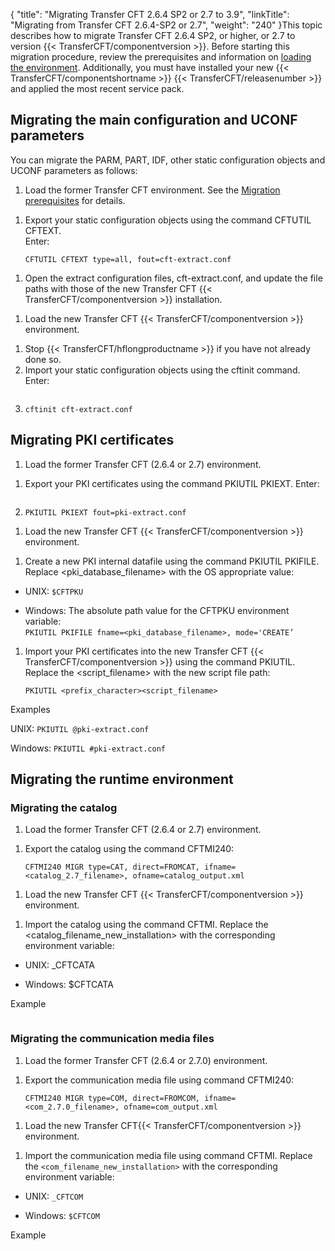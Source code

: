 {
    "title": "Migrating Transfer CFT 2.6.4 SP2 or 2.7 to 3.9",
    "linkTitle": "Migrating from Transfer CFT 2.6.4&#45;SP2 or 2.7",
    "weight": "240"
}This topic describes how to migrate Transfer CFT 2.6.4 SP2, or higher, or 2.7 to version {{< TransferCFT/componentversion  >}}. Before starting this migration procedure, review the prerequisites and information on [loading the environment](../). Additionally, you must have installed your new {{< TransferCFT/componentshortname  >}} {{< TransferCFT/releasenumber  >}} and applied the most recent service pack.

## Migrating the main configuration and UCONF parameters

You can migrate the PARM, PART, IDF, other static configuration objects and UCONF parameters as follows:

1. Load the former Transfer CFT environment. See the <a href="../" class="MCXref xref">Migration prerequisites</a> for details.

<!-- -->

1. Export your static configuration objects using the command CFTUTIL CFTEXT.  
    Enter:  
    ```
    CFTUTIL CFTEXT type=all, fout=cft-extract.conf
    ```

<!-- -->

1. Open the extract configuration files, cft-extract.conf, and update the file paths with those of the new Transfer CFT {{< TransferCFT/componentversion >}} installation.

<!-- -->

1. Load the new Transfer CFT {{< TransferCFT/componentversion >}} environment.

<!-- -->

1. Stop {{< TransferCFT/hflongproductname >}} if you have not already done so.
1. Import your static configuration objects using the cftinit command. Enter:  
    ```
1. `cftinit cft-extract.conf`

## Migrating PKI certificates

1. Load the former Transfer CFT (2.6.4 or 2.7) environment.

<!-- -->

1. Export your PKI certificates using the command PKIUTIL PKIEXT. Enter:  
    ```
1. `PKIUTIL PKIEXT fout=pki-extract.conf`

<!-- -->

1. Load the new Transfer CFT {{< TransferCFT/componentversion >}} environment.

<!-- -->

1. Create a new PKI internal datafile using the command PKIUTIL PKIFILE. Replace &lt;pki\_database\_filename> with the OS appropriate value:

- UNIX: `$CFTPKU`

<!-- -->

- Windows: The absolute path value for the CFTPKU environment variable:  
    `PKIUTIL PKIFILE fname=<pki_database_filename>, mode='CREATE’`

1. Import your PKI certificates into the new Transfer CFT {{< TransferCFT/componentversion >}} using the command PKIUTIL. Replace the &lt;script\_filename> with the new script file path:  
    ```
    PKIUTIL <prefix_character><script_filename>
    ```

Examples

UNIX: `PKIUTIL @pki-extract.conf`

Windows: `PKIUTIL #pki-extract.conf`

## Migrating the runtime environment

### Migrating the catalog

1. Load the former Transfer CFT (2.6.4 or 2.7) environment.

<!-- -->

1. Export the catalog using the command CFTMI240:  
    ```
    CFTMI240 MIGR type=CAT, direct=FROMCAT, ifname=<catalog_2.7_filename>, ofname=catalog_output.xml
    ```

<!-- -->

1. Load the new Transfer CFT {{< TransferCFT/componentversion >}} environment.

<!-- -->

1. Import the catalog using the command CFTMI. Replace the &lt;catalog\_filename\_new\_installation> with the corresponding environment variable:

- UNIX: \_CFTCATA

<!-- -->

- Windows: $CFTCATA

Example

```
```

### Migrating the communication media files

1. Load the former Transfer CFT (2.6.4 or 2.7.0) environment.

<!-- -->

1. Export the communication media file using command CFTMI240:  
    ```
    CFTMI240 MIGR type=COM, direct=FROMCOM, ifname=<com_2.7.0_filename>, ofname=com_output.xml
    ```

<!-- -->

1. Load the new Transfer CFT{{< TransferCFT/componentversion >}} environment.

<!-- -->

1. Import the communication media file using command CFTMI. Replace the `<com_filename_new_installation>` with the corresponding environment variable:

- UNIX: `_CFTCOM`

<!-- -->

- Windows: `$CFTCOM`

Example

```
```
